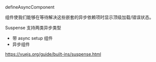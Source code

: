 defineAsyncComponent

<Suspense>组件使我们能够在等待解决这些嵌套的异步依赖项时显示顶级加载/错误状态。

Suspense 支持两类异步类型
- 带 async setup 组件
- 异步组件 

https://vuejs.org/guide/built-ins/suspense.html